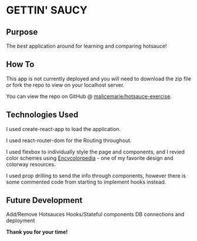 # GETTIN' SAUCY

## Purpose

The _best_ application around for learning and comparing hotsauce!

## How To

This app is not currently deployed and you will need to download the zip file or fork the repo to view on your localhost server.

You can view the repo on GitHub @ [malicemarie/hotsauce-exercise](https://github.com/malicemarie/hotsauce-exercise).

## Technologies Used

I used create-react-app to load the application.

I used react-router-dom for the Routing throughout.

I used flexbox to individually style the page and components, and I revied color schemes using [Encycolorpedia](https://encycolorpedia.com/) - one of my favorite design and colorway resources.

I used prop drilling to send the info through components, however there is some commented code from starting to implement hooks instead.

## Future Development

Add/Remove Hotsauces
Hooks/Stateful components
DB connections and deployment

**Thank you for your time!**
